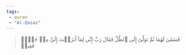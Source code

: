 ```yaml
---
tags: 
 - quran 
 - "Al-Qasas"
---
```


> فَسَقَىٰ لَهُمَا ثُمَّ تَوَلَّىٰٓ إِلَى ٱلظِّلِّ فَقَالَ رَبِّ إِنِّي لِمَآ أَنزَلۡتَ إِلَيَّ مِنۡ خَيۡرٖ فَقِيرٞ
